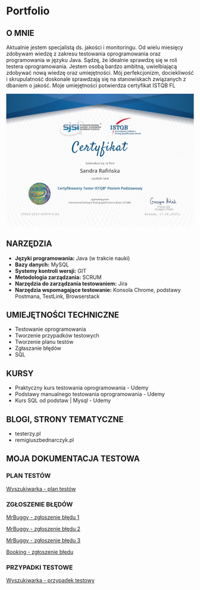 # Portfolio

## O MNIE 

Aktualnie jestem specjalistą ds. jakości i monitoringu. Od wielu miesięcy zdobywam wiedzę
z zakresu testowania oprogramowania oraz programowania w języku Java. Sądzę, że idealnie
sprawdzę się w roli testera oprogramowania. Jestem osobą bardzo ambitną, uwielbiającą zdobywać
nową wiedzę oraz umiejętności. Mój perfekcjonizm, dociekliwość i skrupulatność doskonale
sprawdzają się na stanowiskach związanych z dbaniem o jakość. Moje umiejętności potwierdza certyfikat ISTQB FL

![certyfikat](images/CTFL3-2023-20979-SJSI_PL_Sandra_Rafinska.jpg)

## NARZĘDZIA

* **Języki programowania:** Java (w trakcie nauki)
* **Bazy danych:** MySQL
* **Systemy kontroli wersji:** GIT
* **Metodologia zarządzania:** SCRUM
* **Narzędzia do zarządzania testowaniem:** Jira
* **Narzędzia wspomagające testowanie:** Konsola Chrome, podstawy Postmana, TestLink, Browserstack

## UMIEJĘTNOŚCI TECHNICZNE

* Testowanie oprogramowania 
* Tworzenie przypadków testowych
* Tworzenie planu testów
* Zgłaszanie błędów
* SQL

## KURSY

* Praktyczny kurs testowania oprogramowania - Udemy
* Podstawy manualnego testowania oprogramowania - Udemy
* Kurs SQL od podstaw | Mysql - Udemy

## BLOGI, STRONY TEMATYCZNE

* testerzy.pl
* remigiuszbednarczyk.pl

## MOJA DOKUMENTACJA TESTOWA


### PLAN TESTÓW

[Wyszukiwarka - plan testów](https://drive.google.com/file/d/1dTTG-CECq4TAZ4gf_1FWj9h3eGQ3BcMC/view?usp=sharing)

### ZGŁOSZENIE BŁĘDÓW

[MrBuggy - zgłoszenie błędu 1](https://drive.google.com/file/d/11GSPfWJiDeeYIstSfk91PhDDSaiZdZ9L/view?usp=sharing)

[MrBuggy - zgłoszenie błędu 2](https://drive.google.com/file/d/14dAqDec0aJIgr1B-rJibf9ofjsbbCV0b/view?usp=sharing)

[MrBuggy - zgłoszenie błędu 3](https://drive.google.com/file/d/1T-Ykg4VzuBiC0ysbX1T7XDNDo2qZ5ww7/view?usp=sharing)

[Booking - zgłoszenie błędu](https://drive.google.com/file/d/10_BRDB8bX0wX3fgB_pxZP1GNEHR1Qy6s/view?usp=sharing)

### PRZYPADKI TESTOWE

[Wyszukiwarka - przypadek testowy](https://drive.google.com/file/d/10S4bL5GkOKGsZzCNvrbDgJJ8bJCQKHpl/view?usp=sharing)
